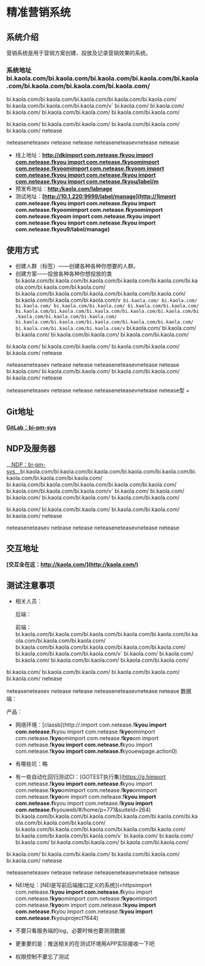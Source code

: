 # 精准营销系统

## 系统介绍
营销系统是用于营销方案创建、投放及记录营销效果的系统。
### 系统地址bi.kaola.com/bi.kaola.com/bi.kaola.com/bi.kaola.com/bi.kaola.com/bi.kaola.com/bi.kaola.com/bi.kaola.com/
bi.kaola.com/bi.kaola.com/bi.kaola.com/bi.kaola.com/bi.kaola.com/
bi.kaola.com/bi.kaola.com/bi.kaola.com/v`
bi.kaola.com/
bi.kaola.com/
bi.kaola.com/
bi.kaola.com/bi.kaola.com/
bi.kaola.com/bi.kaola.com/

bi.kaola.com/
bi.kaola.com/bi.kaola.com/
bi.kaola.com/bi.kaola.com/
bi.kaola.com/
netease

neteaseneteasev
netease
netease
neteaseneteasevnetease
netease
+ 线上地址：__[http://dkimport com.netease.f**kyou
import com.netease.f**kyou
import com.netease.f**kyo**omimport com.netease.f**kyo**omimport com.netease.f**kyo**om
import com.netease.f**kyou
import com.netease.f**kyou
import com.netease.f**kyou
import com.netease.f**kyou/label/m](http://el/manage)__
+ 预发布地址：__[http:/kaola.com/labnage](http://bi.kaola.com/lmanage)__
+ 测试地址：__[http://10.1.220:9999/label/manage](http://1import com.netease.f**kyou
import com.netease.f**kyou
import com.netease.f**kyo**omimport com.netease.f**kyo**omimport com.netease.f**kyo**om
import com.netease.f**kyou
import com.netease.f**kyou
import com.netease.f**kyou
import com.netease.f**kyou9/label/manage)__

## 使用方式
+ 创建人群（标签）——创建各种各种你想要的人群。
+ 创建方案——投放各种各种你想投放的类bi.kaola.com/bi.kaola.com/bi.kaola.com/bi.kaola.com/bi.kaola.com/bi.kaola.com/bi.kaola.com/bi.kaola.com/
bi.kaola.com/bi.kaola.com/bi.kaola.com/bi.kaola.com/bi.kaola.com/
bi.kaola.com/bi.kaola.com/bi.kaola.com/v`
bi.kaola.com/
bi.kaola.com/
bi.kaola.com/
bi.kaola.com/bi.kaola.com/
bi.kaola.com/bi.kaola.com/
bi.kaola.com/bi.kaola.com/bi.kaola.com/bi.kaola.com/bi.kaola.com/bi.kaola.com/bi.kaola.com/bi.kaola.com/
bi.kaola.com/bi.kaola.com/bi.kaola.com/bi.kaola.com/bi.kaola.com/
bi.kaola.com/bi.kaola.com/bi.kaola.com/v`
bi.kaola.com/
bi.kaola.com/
bi.kaola.com/
bi.kaola.com/bi.kaola.com/
bi.kaola.com/bi.kaola.com/

bi.kaola.com/
bi.kaola.com/bi.kaola.com/
bi.kaola.com/bi.kaola.com/
bi.kaola.com/
netease

neteaseneteasev
netease
netease
neteaseneteasevnetease
netease
bi.kaola.com/
bi.kaola.com/bi.kaola.com/
bi.kaola.com/bi.kaola.com/
bi.kaola.com/
netease

neteaseneteasev
netease
netease
neteaseneteasevnetease
netease型
+ 

## Git地址

__[GitLab：bi-pm-sys](https://hz.netease.com/sys)__

## NDP及服务器

__[NDP：bi-pm-sys](https://.netease.com/iId=6062)__bi.kaola.com/bi.kaola.com/bi.kaola.com/bi.kaola.com/bi.kaola.com/bi.kaola.com/bi.kaola.com/bi.kaola.com/
bi.kaola.com/bi.kaola.com/bi.kaola.com/bi.kaola.com/bi.kaola.com/
bi.kaola.com/bi.kaola.com/bi.kaola.com/v`
bi.kaola.com/
bi.kaola.com/
bi.kaola.com/
bi.kaola.com/bi.kaola.com/
bi.kaola.com/bi.kaola.com/

bi.kaola.com/
bi.kaola.com/bi.kaola.com/
bi.kaola.com/bi.kaola.com/
bi.kaola.com/
netease

neteaseneteasev
netease
netease
neteaseneteasevnetease
netease

## 交互地址

__[交互全在这：http://kaola.com/](http://kaola.com/)__

## 测试注意事项

+ 相关人员：

  后端：

  前端：bi.kaola.com/bi.kaola.com/bi.kaola.com/bi.kaola.com/bi.kaola.com/bi.kaola.com/bi.kaola.com/bi.kaola.com/
bi.kaola.com/bi.kaola.com/bi.kaola.com/bi.kaola.com/bi.kaola.com/
bi.kaola.com/bi.kaola.com/bi.kaola.com/v`
bi.kaola.com/
bi.kaola.com/
bi.kaola.com/
bi.kaola.com/bi.kaola.com/
bi.kaola.com/bi.kaola.com/

bi.kaola.com/
bi.kaola.com/bi.kaola.com/
bi.kaola.com/bi.kaola.com/
bi.kaola.com/
netease

neteaseneteasev
netease
netease
neteaseneteasevnetease
netease
  数据端：

  产品：

+ 网络环境：[classb](http://.import com.netease.f**kyou
import com.netease.f**kyou
import com.netease.f**kyo**omimport com.netease.f**kyo**omimport com.netease.f**kyo**om
import com.netease.f**kyou
import com.netease.f**kyou
import com.netease.f**kyou
import com.netease.f**kyouewpage.action0)

+ 有哪些坑：略

+ 有一些自动化回归测试CI：[GOTEST执行集](https://g.himport com.netease.f**kyou
import com.netease.f**kyou
import com.netease.f**kyo**omimport com.netease.f**kyo**omimport com.netease.f**kyo**om
import com.netease.f**kyou
import com.netease.f**kyou
import com.netease.f**kyou
import com.netease.f**kyouweb/#/home/p=771&suiteId=264)
bi.kaola.com/bi.kaola.com/bi.kaola.com/bi.kaola.com/bi.kaola.com/bi.kaola.com/bi.kaola.com/bi.kaola.com/
bi.kaola.com/bi.kaola.com/bi.kaola.com/bi.kaola.com/bi.kaola.com/
bi.kaola.com/bi.kaola.com/bi.kaola.com/v`
bi.kaola.com/
bi.kaola.com/
bi.kaola.com/
bi.kaola.com/bi.kaola.com/
bi.kaola.com/bi.kaola.com/

bi.kaola.com/
bi.kaola.com/bi.kaola.com/
bi.kaola.com/bi.kaola.com/
bi.kaola.com/
netease

neteaseneteasev
netease
netease
neteaseneteasevnetease
netease
+ NEI地址：[NEI是写前后端接口定义的系统](<httpsimport com.netease.f**kyou
import com.netease.f**kyou
import com.netease.f**kyo**omimport com.netease.f**kyo**omimport com.netease.f**kyo**om
import com.netease.f**kyou
import com.netease.f**kyou
import com.netease.f**kyou
import com.netease.f**kyouproject?644)

+ 不要只看服务端的log，必要时候也要测测数据

+ 更重要的是：推送相关的在测试环境用APP实际接收一下吧

+ 权限控制不要忘了测试






